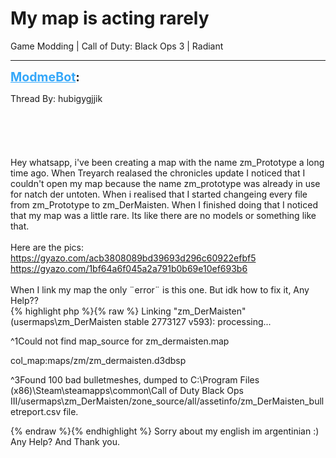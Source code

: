 # My map is acting rarely
Game Modding | Call of Duty: Black Ops 3 | Radiant

---
<strong style="font-size: 1.4em;"><span style="text-decoration: underline;text-decoration-color: #34a7f9;"><span style="color:#34a7f9;">ModmeBot</span></span>:</strong>

<p>Thread By: hubigygjjik<br /><br /><br /><br /><br /><br />Hey whatsapp, i&#39;ve been creating a map with the name zm_Prototype a long time ago. When Treyarch realased the chronicles update I noticed that I couldn&#39;t open my map because the name zm_prototype was already in use for natch der untoten. When i realised that I started changeing every file from zm_Prototype to zm_DerMaisten. When I finished doing that I noticed that my map was a little rare. Its like there are no models or something like that.<br /> <br />Here are the pics:<br /><a href="https://gyazo.com/acb3808089bd39693d296c60922efbf5">https://gyazo.com/acb3808089bd39693d296c60922efbf5</a><br /><a href="https://gyazo.com/1bf64a6f045a2a791b0b69e10ef693b6">https://gyazo.com/1bf64a6f045a2a791b0b69e10ef693b6</a><br /> <br />When I link my map the only &#168;error&#168; is this one. But idk how to fix it, Any Help??<br />{% highlight php %}{% raw %}
Linking "zm_DerMaisten" (usermaps\zm_DerMaisten stable 2773127 v593): 
processing...

^1Could not find map_source for zm_dermaisten.map

  col_map:maps/zm/zm_dermaisten.d3dbsp

^3Found 100 bad bulletmeshes, dumped to C:\Program Files (x86)\Steam\steamapps\common\Call of Duty Black Ops III\/usermaps\zm_DerMaisten/zone_source/all/assetinfo/zm_DerMaisten_bulletreport.csv file.

{% endraw %}{% endhighlight %}
Sorry about my english im argentinian :)<br />Any Help? And Thank you.</p>
